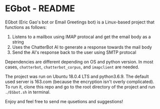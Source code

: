 # EGbot - README
EGbot (Eric Gao's bot or Email Greetings bot) is a Linux-based project that functions as follows:
1. Listens to a mailbox using IMAP protocal and get the email body as a string
2. Uses the ChatterBot AI to generate a response towards the mail body
3. Send the AI's response back to the user using SMTP protocal

Dependencies are different depending on OS and python version. In most cases, ```chatterbot```, ```chatterbot_corpus```, and ```imapclient``` are needed.

The project was run on Ubuntu 18.0.4 LTS and python3.6.9. The default used server is 163.com (because the encryption isn't overly complicated). To run it, clone this repo and go to the root directory of the project and run ```./EGbot.sh``` in terminal.

Enjoy and feel free to send me qusetions and suggestions!
